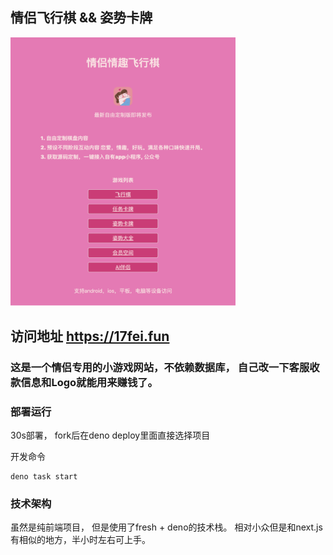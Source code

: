 ## 情侣飞行棋 && 姿势卡牌

<img src="menu.png" width="360px" alt="情侣小游戏"/>

## 访问地址 https://17fei.fun

### 这是一个情侣专用的小游戏网站，不依赖数据库， 自己改一下客服收款信息和Logo就能用来赚钱了。

### 部署运行
30s部署， fork后在deno deploy里面直接选择项目

开发命令
```
deno task start
```

### 技术架构
虽然是纯前端项目， 但是使用了fresh + deno的技术栈。 相对小众但是和next.js有相似的地方，半小时左右可上手。
